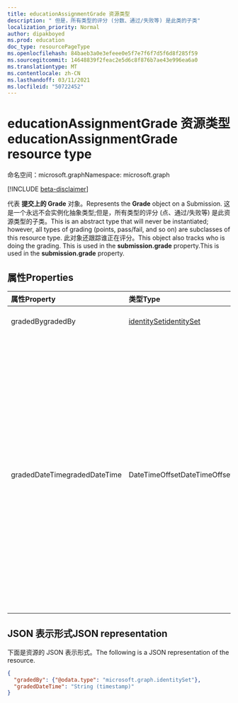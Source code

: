 ```yaml
---
title: educationAssignmentGrade 资源类型
description: " 但是，所有类型的评分 (分数、通过/失败等) 是此类的子类"
localization_priority: Normal
author: dipakboyed
ms.prod: education
doc_type: resourcePageType
ms.openlocfilehash: 84baeb3a0e3efeee0e5f7e7f6f7d5f6d8f285f59
ms.sourcegitcommit: 14648839f2feac2e5d6c8f876b7ae43e996ea6a0
ms.translationtype: MT
ms.contentlocale: zh-CN
ms.lasthandoff: 03/11/2021
ms.locfileid: "50722452"
---
```

# <a name="educationassignmentgrade-resource-type"></a><span data-ttu-id="2bcc8-103">educationAssignmentGrade 资源类型</span><span class="sxs-lookup"><span data-stu-id="2bcc8-103">educationAssignmentGrade resource type</span></span>

<span data-ttu-id="2bcc8-104">命名空间：microsoft.graph</span><span class="sxs-lookup"><span data-stu-id="2bcc8-104">Namespace: microsoft.graph</span></span>

[!INCLUDE [beta-disclaimer](../../includes/beta-disclaimer.md)]

<span data-ttu-id="2bcc8-105">代表 **提交上的 Grade** 对象。</span><span class="sxs-lookup"><span data-stu-id="2bcc8-105">Represents the **Grade** object on a Submission.</span></span> <span data-ttu-id="2bcc8-106">这是一个永远不会实例化抽象类型;但是，所有类型的评分 (点、通过/失败等) 是此资源类型的子类。</span><span class="sxs-lookup"><span data-stu-id="2bcc8-106">This is an abstract type that will never be instantiated; however, all types of grading (points, pass/fail, and so on) are subclasses of this resource type.</span></span> <span data-ttu-id="2bcc8-107">此对象还跟踪谁正在评分。</span><span class="sxs-lookup"><span data-stu-id="2bcc8-107">This object also tracks who is doing the grading.</span></span> <span data-ttu-id="2bcc8-108">This is used in the **submission.grade** property.</span><span class="sxs-lookup"><span data-stu-id="2bcc8-108">This is used in the **submission.grade** property.</span></span>


## <a name="properties"></a><span data-ttu-id="2bcc8-109">属性</span><span class="sxs-lookup"><span data-stu-id="2bcc8-109">Properties</span></span>
| <span data-ttu-id="2bcc8-110">属性</span><span class="sxs-lookup"><span data-stu-id="2bcc8-110">Property</span></span>     | <span data-ttu-id="2bcc8-111">类型</span><span class="sxs-lookup"><span data-stu-id="2bcc8-111">Type</span></span>   |<span data-ttu-id="2bcc8-112">说明</span><span class="sxs-lookup"><span data-stu-id="2bcc8-112">Description</span></span>|
|:---------------|:--------|:----------|
|<span data-ttu-id="2bcc8-113">gradedBy</span><span class="sxs-lookup"><span data-stu-id="2bcc8-113">gradedBy</span></span>|[<span data-ttu-id="2bcc8-114">identitySet</span><span class="sxs-lookup"><span data-stu-id="2bcc8-114">identitySet</span></span>](identityset.md)| <span data-ttu-id="2bcc8-115">评分的用户。</span><span class="sxs-lookup"><span data-stu-id="2bcc8-115">User who did the grading.</span></span> |
|<span data-ttu-id="2bcc8-116">gradedDateTime</span><span class="sxs-lookup"><span data-stu-id="2bcc8-116">gradedDateTime</span></span>|<span data-ttu-id="2bcc8-117">DateTimeOffset</span><span class="sxs-lookup"><span data-stu-id="2bcc8-117">DateTimeOffset</span></span>| <span data-ttu-id="2bcc8-118">此提交对象应用成绩的时间。</span><span class="sxs-lookup"><span data-stu-id="2bcc8-118">Moment in time when the grade was applied to this submission object.</span></span> <span data-ttu-id="2bcc8-119">时间戳类型表示采用 ISO 8601 格式的日期和时间信息，始终采用 UTC 时区。</span><span class="sxs-lookup"><span data-stu-id="2bcc8-119">The Timestamp type represents date and time information using ISO 8601 format and is always in UTC time.</span></span> <span data-ttu-id="2bcc8-120">例如，2014 年 1 月 1 日午夜 UTC 为 `2014-01-01T00:00:00Z`</span><span class="sxs-lookup"><span data-stu-id="2bcc8-120">For example, midnight UTC on Jan 1, 2014 is `2014-01-01T00:00:00Z`</span></span>|

## <a name="json-representation"></a><span data-ttu-id="2bcc8-121">JSON 表示形式</span><span class="sxs-lookup"><span data-stu-id="2bcc8-121">JSON representation</span></span>

<span data-ttu-id="2bcc8-122">下面是资源的 JSON 表示形式。</span><span class="sxs-lookup"><span data-stu-id="2bcc8-122">The following is a JSON representation of the resource.</span></span>

<!-- {
  "blockType": "resource",
  "optionalProperties": [

  ],
  "@odata.type": "microsoft.graph.educationAssignmentGrade"
}-->

```json
{
  "gradedBy": {"@odata.type": "microsoft.graph.identitySet"},
  "gradedDateTime": "String (timestamp)"
}

```

<!-- uuid: 8fcb5dbc-d5aa-4681-8e31-b001d5168d79
2015-10-25 14:57:30 UTC -->
<!--
{
  "type": "#page.annotation",
  "description": "educationAssignmentGrade resource",
  "keywords": "",
  "section": "documentation",
  "tocPath": "",
  "suppressions": []
}
-->



